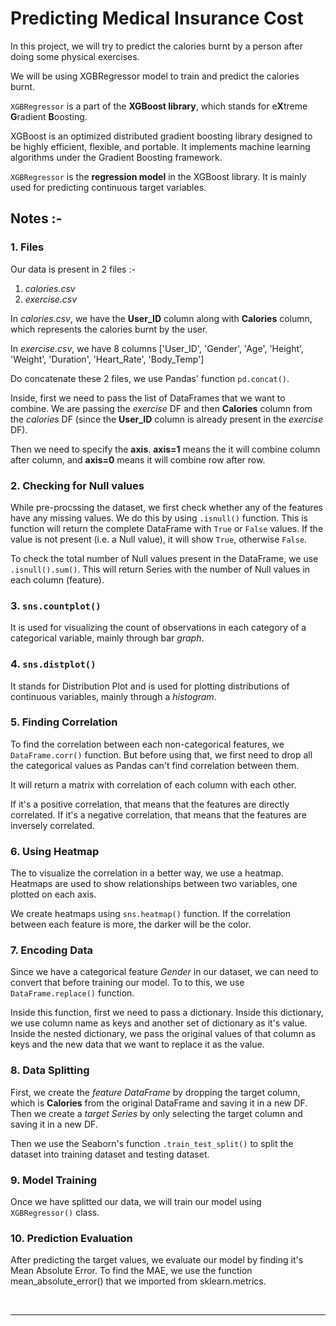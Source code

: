 # Predicting Medical Insurance Cost

In this project, we will try to predict the calories burnt by a person after doing some physical exercises. 

We will be using XGBRegressor model to train and predict the calories burnt. 

`XGBRegressor` is a part of the **XGBoost library**, which stands for e**X**treme **G**radient **B**oosting. 

XGBoost is an optimized distributed gradient boosting library designed to be highly efficient, flexible, and portable. It implements machine learning algorithms under the Gradient Boosting framework.    

`XGBRegressor` is the **regression model** in the XGBoost library. It is mainly used for predicting continuous target variables.

## Notes :-

### 1. Files
Our data is present in 2 files :-
1. *calories.csv*
2. *exercise.csv*

In *calories.csv*, we have the **User_ID** column along with **Calories** column, which represents the calories burnt by the user.

In *exercise.csv*, we have 8 columns ['User_ID', 'Gender', 'Age', 'Height', 'Weight', 'Duration', 'Heart_Rate', 'Body_Temp']

Do concatenate these 2 files, we use Pandas' function `pd.concat()`. 

Inside, first we need to pass the list of DataFrames that we want to combine. We are passing the *exercise* DF and then **Calories** column from the *calories* DF (since the **User_ID** column is already present in the *exercise* DF).

Then we need to specify the **axis**. **axis=1** means the it will combine column after column, and **axis=0** means it will combine row after row.

### 2. Checking for Null values
While pre-procssing the dataset, we first check whether any of the features have any missing values. We do this by using `.isnull()` function. This is function will return the complete DataFrame with `True` or `False` values. If the value is not present (i.e. a Null value), it will show `True`, otherwise `False`.

To check the total number of Null values present in the DataFrame, we use `.isnull().sum()`. This will return Series with the number of Null values in each column (feature).

### 3. `sns.countplot()`
It is used for visualizing the count of observations in each category of a categorical variable, mainly through bar *graph*.

### 4. `sns.distplot()`
It stands for Distribution Plot and is used for plotting distributions of continuous variables, mainly through a *histogram*.

### 5. Finding Correlation
To find the correlation between each non-categorical features, we `DataFrame.corr()` function. But before using that, we first need to drop all the categorical values as Pandas can't find correlation between them.

It will return a matrix with correlation of each column with each other.

If it's a positive correlation, that means that the features are directly correlated. If it's a negative correlation, that means that the features are inversely correlated.

### 6. Using Heatmap
The to visualize the correlation in a better way, we use a heatmap. Heatmaps are used to show relationships between two variables, one plotted on each axis. 

We create heatmaps using `sns.heatmap()` function. If the correlation between each feature is more, the darker will be the color.

### 7. Encoding Data
Since we have a categorical feature *Gender* in our dataset, we can need to convert that before training our model. To to this, we use `DataFrame.replace()` function. 

Inside this function, first we need to pass a dictionary. Inside this dictionary, we use column name as keys and another set of dictionary as it's value. Inside the nested dictionary, we pass the original values of that column as keys and the new data that we want to replace it as the value. 


### 8. Data Splitting
First, we create the *feature DataFrame* by dropping the target column, which is **Calories** from the original DataFrame and saving it in a new DF. Then we create a *target Series* by only selecting the target column and saving it in a new DF.

Then we use the Seaborn's function `.train_test_split()` to split the dataset into training dataset and testing dataset.


### 9. Model Training
Once we have splitted our data, we will train our model using `XGBRegressor()` class. 


### 10. Prediction Evaluation
After predicting the target values, we evaluate our model by finding it's Mean Absolute Error. To find the MAE, we use the function mean_absolute_error() that we imported from sklearn.metrics.

<br>

---------

